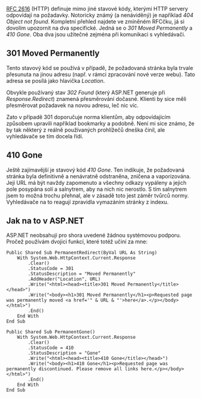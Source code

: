 <!-- dcterms:identifier = aspnetcz#38 -->
<!-- dcterms:title = Neznámé leč užitečné stavové kódy HTTP -->
<!-- dcterms:abstract = Stavové kódy 301 (Moved Permanently) a 410 (Gone) -->
<!-- np9:categoryId = 1 -->
<!-- x4w:category = IT -->
<!-- np9:authorId = 1 -->
<!-- np9:authorEmail = michal.valasek@altairis.cz -->
<!-- dcterms:creator = Michal Altair Valášek -->
<!-- dcterms:created = 2005-06-07T23:44:56.427+02:00 -->
<!-- dcterms:dateAccepted = 2005-06-07T23:44:56.427+02:00 -->

[RFC 2616](http://www.w3.org/Protocols/rfc2616/rfc2616-sec10.html) (HTTP) definuje mimo jiné stavové kódy, kterými HTTP servery odpovídají na požadavky. Notoricky známý (a nenáviděný) je například *404 Object not found*. Kompletní přehled najdete ve zmíněném RFCčku, já si dovolím upozornit na dva specifické. Jedná se o *301 Moved Permanently* a *410 Gone*. Oba dva jsou užitečné zejména při komunikaci s vyhledávači.

## 301 Moved Permanently

Tento stavový kód se používá v případě, že požadovaná stránka byla trvale přesunuta na jinou adresu (např. v rámci zpracování nové verze webu). Tato adresa se posílá jako hlavička *Location*. 

Obvykle používaný stav *302 Found* (který ASP.NET generuje při *Response.Redirect*) znamená přesměrování dočasné. Klienti by sice měli přesměrovat požadavek na novou adresu, leč nic víc.

Zato v případě 301 doporučuje norma klientům, aby odpovídajícím způsobem upravili například bookmarky a podobně. Není mi sice známo, že by tak některý z reálně používaných prohlížečů dneška činil, ale vyhledávače se tím docela řídí.

## 410 Gone

Ještě zajímavější je stavový kód *410 Gone*. Ten indikuje, že požadovaná stránka byla definitivně a nenávratně odstraněna, zničena a vaporizována. Její URL má být navždy zapomenuto a všechny odkazy vypáleny a jejich pole posypána solí a salnytrem, aby na nich nic nerostlo. S tím salnytrem jsem to možná trochu přehnal, ale v zásadě toto jest záměr tvůrců normy. Vyhledávače na to reagují zpravidla vymazáním stránky z indexu.

## Jak na to v ASP.NET

ASP.NET neobsahují pro shora uvedené žádnou systémovou podporu. Pročež používám dvojici funkcí, které totéž učiní za mne:

    Public Shared Sub PermanentRedirect(ByVal URL As String)
        With System.Web.HttpContext.Current.Response
            .Clear()
            .StatusCode = 301
            .StatusDescription = "Moved Permanently"
            .AddHeader("Location", URL)
            .Write("<html><head><title>301 Moved Permanently</title></head>")
            .Write("<body><h1>301 Moved Permanently</h1><p>Requested page was permanently moved <a href='" & URL & "'>here</a>.</p></body></html>")
            .End()
        End With
    End Sub

    Public Shared Sub PermanentGone()
        With System.Web.HttpContext.Current.Response
            .Clear()
            .StatusCode = 410
            .StatusDescription = "Gone"
            .Write("<html><head><title>410 Gone</title></head>")
            .Write("<body><h1>410 Gone</h1><p>Requested page was permanently discontinued. Please remove all links here.</p></body></html>")
            .End()
        End With
    End Sub